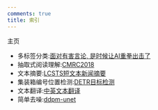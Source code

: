 ```yaml
---
comments: true
title: 索引
---
```


主页

- 多标签分类:[面对有害言论, 是时候让AI重拳出击了](./mlcoftc/multi-label-classification-of-toxic-comments.md)
- 抽取式阅读理解:[CMRC2018](./cmrc/cmrc.md)
- 文本摘要:[LCSTS短文本新闻摘要](./text-summary/text-summary.md)
- 集装箱编号位置检测:[DETR目标检测](./container-detr/container-detr.md)
- 文本翻译:[中英文本翻译](./translation/translation.md)
- 简单去噪:[ddpm-unet](./ddpm-unet-mnist/ddpm-unet-mnist.md)
